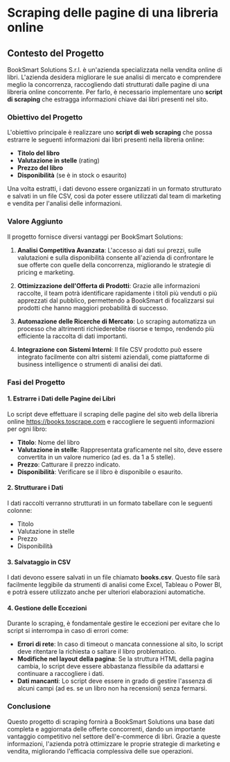 # Scraping delle pagine di una libreria online

## Contesto del Progetto

BookSmart Solutions S.r.l. è un'azienda specializzata nella vendita online di libri. L'azienda desidera migliorare le sue analisi di mercato e comprendere meglio la concorrenza, raccogliendo dati strutturati dalle pagine di una libreria online concorrente. Per farlo, è necessario implementare uno **script di scraping** che estragga informazioni chiave dai libri presenti nel sito.

### Obiettivo del Progetto

L'obiettivo principale è realizzare uno **script di web scraping** che possa estrarre le seguenti informazioni dai libri presenti nella libreria online:

- **Titolo del libro**
- **Valutazione in stelle** (rating)
- **Prezzo del libro**
- **Disponibilità** (se è in stock o esaurito)

Una volta estratti, i dati devono essere organizzati in un formato strutturato e salvati in un file CSV, così da poter essere utilizzati dal team di marketing e vendita per l'analisi delle informazioni.

### Valore Aggiunto

Il progetto fornisce diversi vantaggi per BookSmart Solutions:

1. **Analisi Competitiva Avanzata**: L'accesso ai dati sui prezzi, sulle valutazioni e sulla disponibilità consente all'azienda di confrontare le sue offerte con quelle della concorrenza, migliorando le strategie di pricing e marketing.
  
2. **Ottimizzazione dell'Offerta di Prodotti**: Grazie alle informazioni raccolte, il team potrà identificare rapidamente i titoli più venduti o più apprezzati dal pubblico, permettendo a BookSmart di focalizzarsi sui prodotti che hanno maggiori probabilità di successo.

3. **Automazione delle Ricerche di Mercato**: Lo scraping automatizza un processo che altrimenti richiederebbe risorse e tempo, rendendo più efficiente la raccolta di dati importanti.

4. **Integrazione con Sistemi Interni**: Il file CSV prodotto può essere integrato facilmente con altri sistemi aziendali, come piattaforme di business intelligence o strumenti di analisi dei dati.

### Fasi del Progetto

#### 1. Estrarre i Dati delle Pagine dei Libri

Lo script deve effettuare il scraping delle pagine del sito web della libreria online https://books.toscrape.com e raccogliere le seguenti informazioni per ogni libro:

- **Titolo**: Nome del libro
- **Valutazione in stelle**: Rappresentata graficamente nel sito, deve essere convertita in un valore numerico (ad es. da 1 a 5 stelle).
- **Prezzo**: Catturare il prezzo indicato.
- **Disponibilità**: Verificare se il libro è disponibile o esaurito.

#### 2. Strutturare i Dati

I dati raccolti verranno strutturati in un formato tabellare con le seguenti colonne:

- Titolo
- Valutazione in stelle
- Prezzo
- Disponibilità

#### 3. Salvataggio in CSV

I dati devono essere salvati in un file chiamato **books.csv**. Questo file sarà facilmente leggibile da strumenti di analisi come Excel, Tableau o Power BI, e potrà essere utilizzato anche per ulteriori elaborazioni automatiche.

#### 4. Gestione delle Eccezioni

Durante lo scraping, è fondamentale gestire le eccezioni per evitare che lo script si interrompa in caso di errori come:

- **Errori di rete**: In caso di timeout o mancata connessione al sito, lo script deve ritentare la richiesta o saltare il libro problematico.
- **Modifiche nel layout della pagina**: Se la struttura HTML della pagina cambia, lo script deve essere abbastanza flessibile da adattarsi e continuare a raccogliere i dati.
- **Dati mancanti**: Lo script deve essere in grado di gestire l'assenza di alcuni campi (ad es. se un libro non ha recensioni) senza fermarsi.

### Conclusione

Questo progetto di scraping fornirà a BookSmart Solutions una base dati completa e aggiornata delle offerte concorrenti, dando un importante vantaggio competitivo nel settore dell'e-commerce di libri. Grazie a queste informazioni, l'azienda potrà ottimizzare le proprie strategie di marketing e vendita, migliorando l'efficacia complessiva delle sue operazioni.

